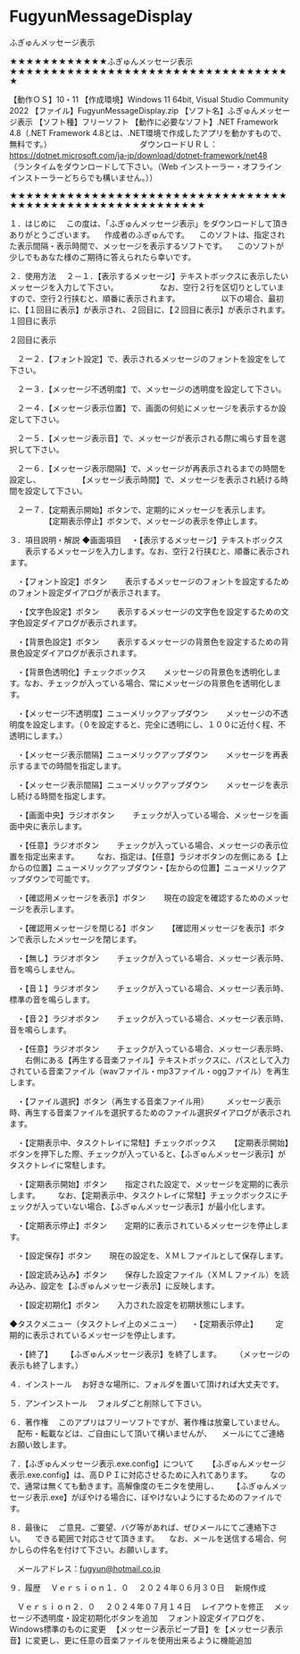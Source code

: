 # FugyunMessageDisplay
ふぎゅんメッセージ表示


★★★★★★★★★★★★ふぎゅんメッセージ表示★★★★★★★★★★★★★★★★★★★★★★★★★★★★★★★★★★★

【動作ＯＳ】10・11
【作成環境】Windows 11 64bit, Visual Studio Community 2022
【ファイル】FugyunMessageDisplay.zip
【ソフト名】ふぎゅんメッセージ表示
【ソフト種】フリーソフト
【動作に必要なソフト】.NET Framework 4.8（.NET Framework 4.8とは、.NET環境で作成したアプリを動かすもので、無料です。）
　　　　　　　　　　　ダウンロードＵＲＬ：https://dotnet.microsoft.com/ja-jp/download/dotnet-framework/net48
　　　　　　　　　　　　　　　　　　　　　（ランタイムをダウンロードして下さい。（Web インストーラー・オフライン インストーラーどちらでも構いません。））

★★★★★★★★★★★★★★★★★★★★★★★★★★★★★★★★★★★★★★★★★★★★★★★★★★★★★★★★★★


１．はじめに
　この度は、「ふぎゅんメッセージ表示」をダウンロードして頂きありがとうございます。
　作成者のふぎゅんです。
　このソフトは、指定された表示間隔・表示時間で、メッセージを表示するソフトです。
　このソフトが少しでもあなた様のご期待に答えられたら幸いです。


２．使用方法
　２－１．【表示するメッセージ】テキストボックスに表示したいメッセージを入力して下さい。
　　　　　なお、空行２行を区切りとしていますので、空行２行挟むと、順番に表示されます。
　　　　　以下の場合、最初に、【１回目に表示】が表示され、２回目に、【２回目に表示】が表示されます。
１回目に表示


２回目に表示

　２ー２．【フォント設定】で、表示されるメッセージのフォントを設定をして下さい。

　２ー３．【メッセージ不透明度】で、メッセージの透明度を設定して下さい。

　２ー４．【メッセージ表示位置】で、画面の何処にメッセージを表示するか設定して下さい。

　２ー５．【メッセージ表示音】で、メッセージが表示される際に鳴らす音を選択して下さい。

　２ー６．【メッセージ表示間隔】で、メッセージが再表示されるまでの時間を設定し、
　　　　　【メッセージ表示時間】で、メッセージを表示され続ける時間を設定して下さい。

　２ー７．【定期表示開始】ボタンで、定期的にメッセージを表示します。
　　　　　【定期表示停止】ボタンで、メッセージの表示を停止します。

３．項目説明・解説
◆画面項目
　・【表示するメッセージ】テキストボックス
　　表示するメッセージを入力します。なお、空行２行挟むと、順番に表示されます。

　・【フォント設定】ボタン
　　表示するメッセージのフォントを設定するためのフォント設定ダイアログが表示されます。

　・【文字色設定】ボタン
　　表示するメッセージの文字色を設定するための文字色設定ダイアログが表示されます。

　・【背景色設定】ボタン
　　表示するメッセージの背景色を設定するための背景色設定ダイアログが表示されます。

　・【背景色透明化】チェックボックス
　　メッセージの背景色を透明化します。なお、チェックが入っている場合、常にメッセージの背景色を透明化します。

　・【メッセージ不透明度】ニューメリックアップダウン
　　メッセージの不透明度を設定します。（０を設定すると、完全に透明にし、１００に近付く程、不透明にします。）

　・【メッセージ表示間隔】ニューメリックアップダウン
　　メッセージを再表示するまでの時間を指定します。

　・【メッセージ表示間隔】ニューメリックアップダウン
　　メッセージを表示し続ける時間を指定します。

　・【画面中央】ラジオボタン
　　チェックが入っている場合、メッセージを画面中央に表示します。

　・【任意】ラジオボタン
　　チェックが入っている場合、メッセージの表示位置を指定出来ます。
　　なお、指定は、【任意】ラジオボタンの左側にある【上からの位置】ニューメリックアップダウン・【左からの位置】ニューメリックアップダウンで可能です。

　・【確認用メッセージを表示】ボタン
　　現在の設定を確認するためのメッセージを表示します。

　・【確認用メッセージを閉じる】ボタン
　　【確認用メッセージを表示】ボタンで表示したメッセージを閉じます。

　・【無し】ラジオボタン
　　チェックが入っている場合、メッセージ表示時、音を鳴らしません。

　・【音１】ラジオボタン
　　チェックが入っている場合、メッセージ表示時、標準の音を鳴らします。

　・【音２】ラジオボタン
　　チェックが入っている場合、メッセージ表示時、音を鳴らします。

　・【任意】ラジオボタン
　　チェックが入っている場合、メッセージ表示時、
　　右側にある【再生する音楽ファイル】テキストボックスに、パスとして入力されている音楽ファイル（wavファイル・mp3ファイル・oggファイル）を再生します。

　・【ファイル選択】ボタン（再生する音楽ファイル用）
　　メッセージ表示時、再生する音楽ファイルを選択するためのファイル選択ダイアログが表示されます。

　・【定期表示中、タスクトレイに常駐】チェックボックス
　　【定期表示開始】ボタンを押下した際、チェックが入っていると、【ふぎゅんメッセージ表示】がタスクトレイに常駐します。

　・【定期表示開始】ボタン
　　指定された設定で、メッセージを定期的に表示します。
　　なお、【定期表示中、タスクトレイに常駐】チェックボックスにチェックが入っていない場合、【ふぎゅんメッセージ表示】が最小化します。

　・【定期表示停止】ボタン
　　定期的に表示されているメッセージを停止します。

　・【設定保存】ボタン
　　現在の設定を、ＸＭＬファイルとして保存します。

　・【設定読み込み】ボタン
　　保存した設定ファイル（ＸＭＬファイル）を読み込み、設定を【ふぎゅんメッセージ表示】に反映します。

　・【設定初期化】ボタン
　　入力された設定を初期状態にします。

◆タスクメニュー（タスクトレイ上のメニュー）
　・【定期表示停止】
　　定期的に表示されているメッセージを停止します。

　・【終了】
　　【ふぎゅんメッセージ表示】を終了します。
　　（メッセージの表示も終了します。）


４．インストール
　お好きな場所に、フォルダを置いて頂ければ大丈夫です。


５．アンインストール
　フォルダごと削除して下さい。


６．著作権
　このアプリはフリーソフトですが、著作権は放棄していません。
　配布・転載などは、ご自由にして頂いて構いませんが、
　メールにてご連絡お願い致します。


７．【ふぎゅんメッセージ表示.exe.config】について
　　【ふぎゅんメッセージ表示.exe.config】は、高ＤＰＩに対応させるために入れてあります。
　　なので、通常は無くても動きます。高解像度のモニタを使用し、
　　【ふぎゅんメッセージ表示.exe】がぼやける場合に、ぼやけないようにするためのファイルです。


８．最後に
　ご意見、ご要望、バグ等があれば、ぜひメールにてご連絡下さい。
　できる範囲で対応させて頂きます。
　なお、メールを送信する場合、何かしらの件名を付けて下さい。お願いします。

　メールアドレス：fugyun@hotmail.co.jp


９．履歴
　Ｖｅｒｓｉｏｎ１．０
　２０２４年０６月３０日
　新規作成

　Ｖｅｒｓｉｏｎ２．０
　２０２４年０７月１４日
　レイアウトを修正
　メッセージ不透明度・設定初期化ボタンを追加
　フォント設定ダイアログを、Windows標準のものに変更
　【メッセージ表示ビープ音】を【メッセージ表示音】に変更し、更に任意の音楽ファイルを使用出来るように機能追加
